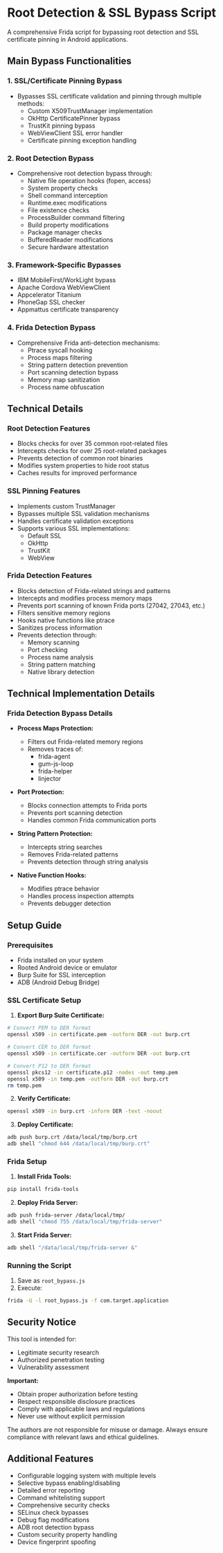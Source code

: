 # Root Detection & SSL Bypass Script

A comprehensive Frida script for bypassing root detection and SSL certificate pinning in Android applications.

## Main Bypass Functionalities

### 1. SSL/Certificate Pinning Bypass
- Bypasses SSL certificate validation and pinning through multiple methods:
  - Custom X509TrustManager implementation
  - OkHttp CertificatePinner bypass
  - TrustKit pinning bypass
  - WebViewClient SSL error handler
  - Certificate pinning exception handling

### 2. Root Detection Bypass
- Comprehensive root detection bypass through:
  - Native file operation hooks (fopen, access)
  - System property checks
  - Shell command interception
  - Runtime.exec modifications
  - File existence checks
  - ProcessBuilder command filtering
  - Build property modifications
  - Package manager checks
  - BufferedReader modifications
  - Secure hardware attestation

### 3. Framework-Specific Bypasses
- IBM MobileFirst/WorkLight bypass
- Apache Cordova WebViewClient
- Appcelerator Titanium
- PhoneGap SSL checker
- Appmattus certificate transparency

### 4. Frida Detection Bypass
- Comprehensive Frida anti-detection mechanisms:
  - Ptrace syscall hooking
  - Process maps filtering
  - String pattern detection prevention
  - Port scanning detection bypass
  - Memory map sanitization
  - Process name obfuscation

## Technical Details

### Root Detection Features
- Blocks checks for over 35 common root-related files
- Intercepts checks for over 25 root-related packages
- Prevents detection of common root binaries
- Modifies system properties to hide root status
- Caches results for improved performance

### SSL Pinning Features
- Implements custom TrustManager
- Bypasses multiple SSL validation mechanisms
- Handles certificate validation exceptions
- Supports various SSL implementations:
  - Default SSL
  - OkHttp
  - TrustKit
  - WebView

### Frida Detection Features
- Blocks detection of Frida-related strings and patterns
- Intercepts and modifies process memory maps
- Prevents port scanning of known Frida ports (27042, 27043, etc.)
- Filters sensitive memory regions
- Hooks native functions like ptrace
- Sanitizes process information
- Prevents detection through:
  - Memory scanning
  - Port checking
  - Process name analysis
  - String pattern matching
  - Native library detection

## Technical Implementation Details

### Frida Detection Bypass Details
- **Process Maps Protection:**
  - Filters out Frida-related memory regions
  - Removes traces of:
    - frida-agent
    - gum-js-loop
    - frida-helper
    - linjector
  
- **Port Protection:**
  - Blocks connection attempts to Frida ports
  - Prevents port scanning detection
  - Handles common Frida communication ports
  
- **String Pattern Protection:**
  - Intercepts string searches
  - Removes Frida-related patterns
  - Prevents detection through string analysis
  
- **Native Function Hooks:**
  - Modifies ptrace behavior
  - Handles process inspection attempts
  - Prevents debugger detection

## Setup Guide

### Prerequisites
- Frida installed on your system
- Rooted Android device or emulator
- Burp Suite for SSL interception
- ADB (Android Debug Bridge)

### SSL Certificate Setup

1. **Export Burp Suite Certificate:**
```bash
# Convert PEM to DER format
openssl x509 -in certificate.pem -outform DER -out burp.crt

# Convert CER to DER format
openssl x509 -in certificate.cer -outform DER -out burp.crt

# Convert P12 to DER format
openssl pkcs12 -in certificate.p12 -nodes -out temp.pem
openssl x509 -in temp.pem -outform DER -out burp.crt
rm temp.pem
```

2. **Verify Certificate:**
```bash
openssl x509 -in burp.crt -inform DER -text -noout
```

3. **Deploy Certificate:**
```bash
adb push burp.crt /data/local/tmp/burp.crt
adb shell "chmod 644 /data/local/tmp/burp.crt"
```

### Frida Setup

1. **Install Frida Tools:**
```bash
pip install frida-tools
```

2. **Deploy Frida Server:**
```bash
adb push frida-server /data/local/tmp/
adb shell "chmod 755 /data/local/tmp/frida-server"
```

3. **Start Frida Server:**
```bash
adb shell "/data/local/tmp/frida-server &"
```

### Running the Script

1. Save as `root_bypass.js`
2. Execute:
```bash
frida -U -l root_bypass.js -f com.target.application
```

## Security Notice

This tool is intended for:
- Legitimate security research
- Authorized penetration testing
- Vulnerability assessment

**Important:** 
- Obtain proper authorization before testing
- Respect responsible disclosure practices
- Comply with applicable laws and regulations
- Never use without explicit permission

The authors are not responsible for misuse or damage. Always ensure compliance with relevant laws and ethical guidelines.

## Additional Features

- Configurable logging system with multiple levels
- Selective bypass enabling/disabling
- Detailed error reporting
- Command whitelisting support
- Comprehensive security checks
- SELinux check bypasses
- Debug flag modifications
- ADB root detection bypass
- Custom security property handling
- Device fingerprint spoofing